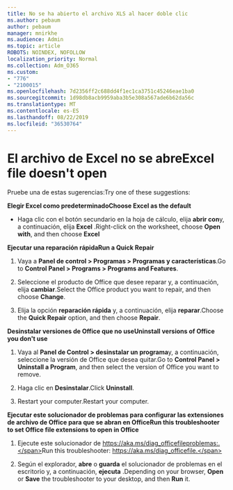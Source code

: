 ```yaml
---
title: No se ha abierto el archivo XLS al hacer doble clic
ms.author: pebaum
author: pebaum
manager: mnirkhe
ms.audience: Admin
ms.topic: article
ROBOTS: NOINDEX, NOFOLLOW
localization_priority: Normal
ms.collection: Adm_O365
ms.custom:
- "776"
- "2100015"
ms.openlocfilehash: 7d2356ff2c688dd4f1ec1ca3751c45246eae1ba0
ms.sourcegitcommit: 1d98db8acb9959aba3b5e308a567ade6b62da56c
ms.translationtype: MT
ms.contentlocale: es-ES
ms.lasthandoff: 08/22/2019
ms.locfileid: "36530764"
---
```

# <a name="excel-file-doesnt-open"></a><span data-ttu-id="59ae3-102">El archivo de Excel no se abre</span><span class="sxs-lookup"><span data-stu-id="59ae3-102">Excel file doesn't open</span></span>

<span data-ttu-id="59ae3-103">Pruebe una de estas sugerencias:</span><span class="sxs-lookup"><span data-stu-id="59ae3-103">Try one of these suggestions:</span></span>

<span data-ttu-id="59ae3-104">**Elegir Excel como predeterminado**</span><span class="sxs-lookup"><span data-stu-id="59ae3-104">**Choose Excel as the default**</span></span>

* <span data-ttu-id="59ae3-105">Haga clic con el botón secundario en la hoja de cálculo, elija **abrir con**y, a continuación, elija **Excel** .</span><span class="sxs-lookup"><span data-stu-id="59ae3-105">Right-click on the worksheet, choose **Open with**, and then choose **Excel**</span></span>

<span data-ttu-id="59ae3-106">**Ejecutar una reparación rápida**</span><span class="sxs-lookup"><span data-stu-id="59ae3-106">**Run a Quick Repair**</span></span>

1. <span data-ttu-id="59ae3-107">Vaya a **Panel de control > Programas > Programas y características**.</span><span class="sxs-lookup"><span data-stu-id="59ae3-107">Go to **Control Panel > Programs > Programs and Features**.</span></span>

2. <span data-ttu-id="59ae3-108">Seleccione el producto de Office que desee reparar y, a continuación, elija **cambiar**.</span><span class="sxs-lookup"><span data-stu-id="59ae3-108">Select the Office product you want to repair, and then choose **Change**.</span></span>

3. <span data-ttu-id="59ae3-109">Elija la opción **reparación rápida** y, a continuación, elija **reparar**.</span><span class="sxs-lookup"><span data-stu-id="59ae3-109">Choose the **Quick Repair** option, and then choose **Repair**.</span></span>

<span data-ttu-id="59ae3-110">**Desinstalar versiones de Office que no use**</span><span class="sxs-lookup"><span data-stu-id="59ae3-110">**Uninstall versions of Office you don't use**</span></span>

1. <span data-ttu-id="59ae3-111">Vaya al **Panel de Control > desinstalar un programa**y, a continuación, seleccione la versión de Office que desea quitar.</span><span class="sxs-lookup"><span data-stu-id="59ae3-111">Go to **Control Panel > Uninstall a Program**, and then select the version of Office you want to remove.</span></span>

2. <span data-ttu-id="59ae3-112">Haga clic en **Desinstalar**.</span><span class="sxs-lookup"><span data-stu-id="59ae3-112">Click **Uninstall**.</span></span>

3. <span data-ttu-id="59ae3-113">Restart your computer.</span><span class="sxs-lookup"><span data-stu-id="59ae3-113">Restart your computer.</span></span>

<span data-ttu-id="59ae3-114">**Ejecutar este solucionador de problemas para configurar las extensiones de archivo de Office para que se abran en Office**</span><span class="sxs-lookup"><span data-stu-id="59ae3-114">**Run this troubleshooter to set Office file extensions to open in Office**</span></span>

1. <span data-ttu-id="59ae3-115">Ejecute este solucionador de https://aka.ms/diag_officefileproblemas:.</span><span class="sxs-lookup"><span data-stu-id="59ae3-115">Run this troubleshooter: https://aka.ms/diag_officefile.</span></span>

2. <span data-ttu-id="59ae3-116">Según el explorador, **abre** o **guarda** el solucionador de problemas en el escritorio y, a continuación, **ejecuta** .</span><span class="sxs-lookup"><span data-stu-id="59ae3-116">Depending on your browser, **Open** or **Save** the troubleshooter to your desktop, and then **Run** it.</span></span>
